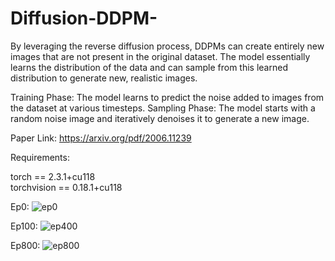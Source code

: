 # Diffusion-DDPM-

By leveraging the reverse diffusion process, DDPMs can create entirely new images that are not present in the original dataset. The model essentially learns the distribution of the data and can sample from this learned distribution to generate new, realistic images.

Training Phase: The model learns to predict the noise added to images from the dataset at various timesteps.
Sampling Phase: The model starts with a random noise image and iteratively denoises it to generate a new image.


Paper Link: https://arxiv.org/pdf/2006.11239 

Requirements:

torch == 2.3.1+cu118 <br>
torchvision ==  0.18.1+cu118


Ep0:
![ep0](https://github.com/user-attachments/assets/ecfd9dcc-db1b-4b72-890c-f8110603e65a)

Ep100:
![ep400](https://github.com/user-attachments/assets/02c77464-702b-49c0-bc8d-098cf1b09737)

Ep800:
![ep800](https://github.com/user-attachments/assets/ea487dad-9b13-4745-aa66-25314971e324)



